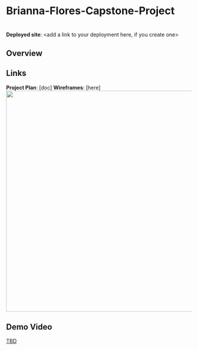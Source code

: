 # Brianna-Flores-Capstone-Project
# <App Name Here>

**Deployed site**: <add a link to your deployment here, if you create one>

## Overview
<Add a quick description of your app here>


## Links
**Project Plan**: [doc]<add link to your project plan here>
**Wireframes**: [here]<add a link to wire frames>
<img src="OR_INSERT_INLINE_YOUR_WIREFRAME_IMAGE_URL" width=600>

<add any other links here as you work on your project>

## Demo Video
[TBD](<insert link in Week 9!>)
